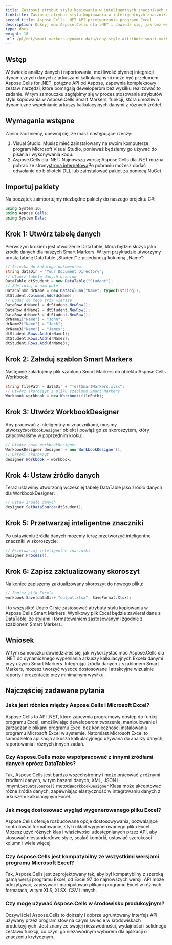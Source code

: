 ```yaml
---
title: Zastosuj atrybut stylu kopiowania w inteligentnych znacznikach Aspose.Cells
linktitle: Zastosuj atrybut stylu kopiowania w inteligentnych znacznikach Aspose.Cells
second_title: Aspose.Cells .NET API przetwarzania programu Excel
description: Odkryj moc Aspose.Cells dla .NET i dowiedz się, jak bez wysiłku stosować atrybuty stylu kopiowania w Excel Smart Markers. Ten kompleksowy samouczek zawiera instrukcje krok po kroku.
type: docs
weight: 18
url: /pl/net/smart-markers-dynamic-data/copy-style-attribute-smart-markers/
---
```

## Wstęp
W świecie analizy danych i raportowania, możliwość płynnej integracji dynamicznych danych z arkuszami kalkulacyjnymi może być przełomem. Aspose.Cells for .NET, potężne API od Aspose, zapewnia kompleksowy zestaw narzędzi, które pomagają deweloperom bez wysiłku realizować to zadanie. W tym samouczku zagłębimy się w proces stosowania atrybutów stylu kopiowania w Aspose.Cells Smart Markers, funkcji, która umożliwia dynamiczne wypełnianie arkuszy kalkulacyjnych danymi z różnych źródeł.
## Wymagania wstępne
Zanim zaczniemy, upewnij się, że masz następujące rzeczy:
1. Visual Studio: Musisz mieć zainstalowany na swoim komputerze program Microsoft Visual Studio, ponieważ będziemy go używać do pisania i wykonywania kodu.
2.  Aspose.Cells dla .NET: Najnowszą wersję Aspose.Cells dla .NET można pobrać ze strony[strona internetowa](https://releases.aspose.com/cells/net/)Po pobraniu możesz dodać odwołanie do biblioteki DLL lub zainstalować pakiet za pomocą NuGet.
## Importuj pakiety
Na początek zaimportujmy niezbędne pakiety do naszego projektu C#:
```csharp
using System.IO;
using Aspose.Cells;
using System.Data;
```
## Krok 1: Utwórz tabelę danych
Pierwszym krokiem jest utworzenie DataTable, która będzie służyć jako źródło danych dla naszych Smart Markers. W tym przykładzie utworzymy prostą tabelę DataTable „Student” z pojedynczą kolumną „Name”:
```csharp
// Ścieżka do katalogu dokumentów.
string dataDir = "Your Document Directory";
// Utwórz tabelę danych uczniów
DataTable dtStudent = new DataTable("Student");
// Zdefiniuj w nim pole
DataColumn dcName = new DataColumn("Name", typeof(string));
dtStudent.Columns.Add(dcName);
// Dodaj do tego trzy wiersze
DataRow drName1 = dtStudent.NewRow();
DataRow drName2 = dtStudent.NewRow();
DataRow drName3 = dtStudent.NewRow();
drName1["Name"] = "John";
drName2["Name"] = "Jack";
drName3["Name"] = "James";
dtStudent.Rows.Add(drName1);
dtStudent.Rows.Add(drName2);
dtStudent.Rows.Add(drName3);
```
## Krok 2: Załaduj szablon Smart Markers
Następnie załadujemy plik szablonu Smart Markers do obiektu Aspose.Cells Workbook:
```csharp
string filePath = dataDir + "TestSmartMarkers.xlsx";
// Utwórz skoroszyt z pliku szablonu Smart Markers
Workbook workbook = new Workbook(filePath);
```
## Krok 3: Utwórz WorkbookDesigner
 Aby pracować z inteligentnymi znacznikami, musimy utworzyć`WorkbookDesigner` obiekt i powiąż go ze skoroszytem, który załadowaliśmy w poprzednim kroku:
```csharp
// Utwórz nowy WorkbookDesigner
WorkbookDesigner designer = new WorkbookDesigner();
// Określ skoroszyt
designer.Workbook = workbook;
```
## Krok 4: Ustaw źródło danych
Teraz ustawimy utworzoną wcześniej tabelę DataTable jako źródło danych dla WorkbookDesigner:
```csharp
// Ustaw źródło danych
designer.SetDataSource(dtStudent);
```
## Krok 5: Przetwarzaj inteligentne znaczniki
Po ustawieniu źródła danych możemy teraz przetworzyć inteligentne znaczniki w skoroszycie:
```csharp
// Przetwarzaj inteligentne znaczniki
designer.Process();
```
## Krok 6: Zapisz zaktualizowany skoroszyt
Na koniec zapiszemy zaktualizowany skoroszyt do nowego pliku:
```csharp
// Zapisz plik Excela
workbook.Save(dataDir+ "output.xlsx", SaveFormat.Xlsx);
```
I to wszystko! Udało Ci się zastosować atrybuty stylu kopiowania w Aspose.Cells Smart Markers. Wynikowy plik Excel będzie zawierał dane z DataTable, ze stylami i formatowaniem zastosowanymi zgodnie z szablonem Smart Markers.
## Wniosek
W tym samouczku dowiedziałeś się, jak wykorzystać moc Aspose.Cells dla .NET do dynamicznego wypełniania arkuszy kalkulacyjnych Excela danymi przy użyciu Smart Markers. Integrując źródła danych z szablonem Smart Markers, możesz tworzyć wysoce dostosowane i atrakcyjne wizualnie raporty i prezentacje przy minimalnym wysiłku.
## Najczęściej zadawane pytania
### Jaka jest różnica między Aspose.Cells i Microsoft Excel?
Aspose.Cells to API .NET, które zapewnia programowy dostęp do funkcji programu Excel, umożliwiając deweloperom tworzenie, manipulowanie i zarządzanie plikami programu Excel bez konieczności instalowania programu Microsoft Excel w systemie. Natomiast Microsoft Excel to samodzielna aplikacja arkusza kalkulacyjnego używana do analizy danych, raportowania i różnych innych zadań.
### Czy Aspose.Cells może współpracować z innymi źródłami danych oprócz DataTables?
 Tak, Aspose.Cells jest bardzo wszechstronny i może pracować z różnymi źródłami danych, w tym bazami danych, XML, JSON i innymi.`SetDataSource()` metoda`WorkbookDesigner` Klasa może akceptować różne źródła danych, zapewniając elastyczność w integrowaniu danych z arkuszem kalkulacyjnym Excel.
### Jak mogę dostosować wygląd wygenerowanego pliku Excel?
Aspose.Cells oferuje rozbudowane opcje dostosowywania, pozwalające kontrolować formatowanie, styl i układ wygenerowanego pliku Excel. Możesz użyć różnych klas i właściwości udostępnianych przez API, aby stosować niestandardowe style, scalać komórki, ustawiać szerokości kolumn i wiele więcej.
### Czy Aspose.Cells jest kompatybilny ze wszystkimi wersjami programu Microsoft Excel?
Tak, Aspose.Cells jest zaprojektowany tak, aby był kompatybilny z szeroką gamą wersji programu Excel, od Excel 97 do najnowszych wersji. API może odczytywać, zapisywać i manipulować plikami programu Excel w różnych formatach, w tym XLS, XLSX, CSV i innych.
### Czy mogę używać Aspose.Cells w środowisku produkcyjnym?
Oczywiście! Aspose.Cells to dojrzały i dobrze ugruntowany interfejs API używany przez programistów na całym świecie w środowiskach produkcyjnych. Jest znany ze swojej niezawodności, wydajności i solidnego zestawu funkcji, co czyni go niezawodnym wyborem dla aplikacji o znaczeniu krytycznym.
